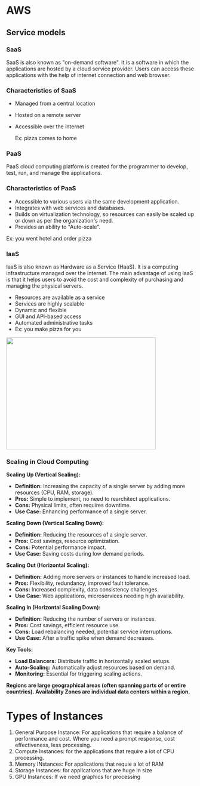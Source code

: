 # AWS


## Service models

### SaaS
SaaS is also known as "on-demand software". It is a software in which the applications are hosted by a cloud service provider. Users can access these applications with the help of internet connection and web browser.

### Characteristics of SaaS
- Managed from a central location
- Hosted on a remote server
- Accessible over the internet

  Ex: pizza comes to home

### PaaS
PaaS cloud computing platform is created for the programmer to develop, test, run, and manage the applications.

### Characteristics of PaaS
- Accessible to various users via the same development application.
- Integrates with web services and databases.
- Builds on virtualization technology, so resources can easily be scaled up or down as per the organization's need.
- Provides an ability to "Auto-scale".

Ex: you went hotel and order pizza

### IaaS
IaaS is also known as Hardware as a Service (HaaS). It is a computing infrastructure managed over the internet. The main advantage of using IaaS is that it helps users to avoid the cost and complexity of purchasing and managing the physical servers.

- Resources are available as a service
- Services are highly scalable
- Dynamic and flexible
- GUI and API-based access
- Automated administrative tasks
- Ex: you make pizza for you

<img src="https://github.com/user-attachments/assets/a63f35a6-b830-4a84-b176-44d680a95c82" width="400" height="300">

### Scaling in Cloud Computing

**Scaling Up (Vertical Scaling):**
- **Definition:** Increasing the capacity of a single server by adding more resources (CPU, RAM, storage).
- **Pros:** Simple to implement, no need to rearchitect applications.
- **Cons:** Physical limits, often requires downtime.
- **Use Case:** Enhancing performance of a single server.

**Scaling Down (Vertical Scaling Down):**
- **Definition:** Reducing the resources of a single server.
- **Pros:** Cost savings, resource optimization.
- **Cons:** Potential performance impact.
- **Use Case:** Saving costs during low demand periods.

**Scaling Out (Horizontal Scaling):**
- **Definition:** Adding more servers or instances to handle increased load.
- **Pros:** Flexibility, redundancy, improved fault tolerance.
- **Cons:** Increased complexity, data consistency challenges.
- **Use Case:** Web applications, microservices needing high availability.

**Scaling In (Horizontal Scaling Down):**
- **Definition:** Reducing the number of servers or instances.
- **Pros:** Cost savings, efficient resource use.
- **Cons:** Load rebalancing needed, potential service interruptions.
- **Use Case:** After a traffic spike when demand decreases.

**Key Tools:**
- **Load Balancers:** Distribute traffic in horizontally scaled setups.
- **Auto-Scaling:** Automatically adjust resources based on demand.
- **Monitoring:** Essential for triggering scaling actions.

**Regions are large geographical areas (often spanning parts of or entire countries).
Availability Zones are individual data centers within a region.**

# Types of Instances 
1. General Purpose Instance: For applications that require a balance of performance and cost. Where you need a prompt response, cost effectiveness, less processing.
2. Compute Instances: for the applications that require a lot of CPU processing.
3. Memory INstances: For applications that requie a lot of RAM
4. Storage Instances: for applications that are huge in size
5. GPU Instances: If we need graphics for processing
